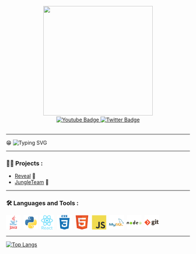 <div id="header" align="center">
  <img src="https://i.imgur.com/fnh7MQK.png" width="300" height="300"/>
</div>
<div id="badges" align="center">
  <a href="https://youtube.com/@hydr4187">
    <img src="https://img.shields.io/badge/YouTube-red?style=for-the-badge&logo=youtube&logoColor=white" alt="Youtube Badge"/>
  </a>
  <a href="https://discord.gg/Y42sPa26N3">
    <img src="https://img.shields.io/badge/Discord-blue?style=for-the-badge&logo=discord&logoColor=white" alt="Twitter Badge"/>
  </a>
</div>
<div id="badges" align="center">
 <img src="https://komarev.com/ghpvc/?username=Hydr46605&style=flat-square&color=green" alt=""/>
</div>


---


 😁 <img src="https://readme-typing-svg.demolab.com/?font=Chivo+Mono&weight=300&size=14&pause=3000&color=F7E5DC&center=true&vCenter=true&lines=My+Name+Is+Hydr4" alt="Typing SVG" /></a>


---

### :woman_technologist: Projects :

- [Reveal](https://reveal-app.vercel.app) 🚀
- [JungleTeam](https://team.junglemc.it) 🌴

---

### :hammer_and_wrench: Languages and Tools :
<div>
  <img src="https://github.com/devicons/devicon/blob/master/icons/java/java-original-wordmark.svg" title="Java" alt="Java" width="40" height="40"/>&nbsp;
  <img src="https://github.com/devicons/devicon/blob/master/icons/python/python-original.svg" title="Python" **alt="Python" width="40" height="40"/>
  <img src="https://github.com/devicons/devicon/blob/master/icons/react/react-original-wordmark.svg" title="React" alt="React" width="40" height="40"/>&nbsp;
  <img src="https://github.com/devicons/devicon/blob/master/icons/css3/css3-plain-wordmark.svg"  title="CSS3" alt="CSS" width="40" height="40"/>&nbsp;
  <img src="https://github.com/devicons/devicon/blob/master/icons/html5/html5-original.svg" title="HTML5" alt="HTML" width="40" height="40"/>&nbsp;
  <img src="https://github.com/devicons/devicon/blob/master/icons/javascript/javascript-original.svg" title="JavaScript" alt="JavaScript" width="40" height="40"/>&nbsp;
  <img src="https://github.com/devicons/devicon/blob/master/icons/mysql/mysql-original-wordmark.svg" title="MySQL"  alt="MySQL" width="40" height="40"/>&nbsp;
  <img src="https://github.com/devicons/devicon/blob/master/icons/nodejs/nodejs-original-wordmark.svg" title="NodeJS" alt="NodeJS" width="40" height="40"/>&nbsp;
  <img src="https://github.com/devicons/devicon/blob/master/icons/git/git-original-wordmark.svg" title="Git" **alt="Git" width="40" height="40"/>
</div>

---

[![Top Langs](https://github-readme-stats.vercel.app/api/top-langs/?username=Hydr46605&layout=compact&theme=vision-friendly-dark)](https://github.com/anuraghazra/github-readme-stats)


<!--
**Hydr46605/Hydr46605** is a ✨ _special_ ✨ repository because its `README.md` (this file) appears on your GitHub profile.

Here are some ideas to get you started:

- 🔭 I’m currently working on ...
- 🌱 I’m currently learning ...
- 👯 I’m looking to collaborate on ...
- 🤔 I’m looking for help with ...
- 💬 Ask me about ...
- 📫 How to reach me: ...
- 😄 Pronouns: ...
- ⚡ Fun fact: ...
-->
